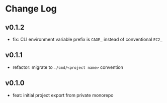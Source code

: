 # Change Log

## v0.1.2

- fix: CLI environment variable prefix is `CAGE_` instead of conventional `EC2_`

## v0.1.1

- refactor: migrate to `./cmd/<project name>` convention

## v0.1.0

- feat: initial project export from private monorepo
